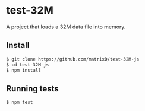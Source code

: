 # test-32M

A project that loads a 32M data file into memory.

## Install

```sh
$ git clone https://github.com/matrixD/test-32M-js
$ cd test-32M-js
$ npm install
```

## Running tests

```sh
$ npm test
```
